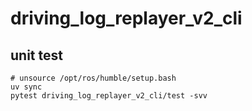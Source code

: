 # driving_log_replayer_v2_cli

## unit test

```shell
# unsource /opt/ros/humble/setup.bash
uv sync
pytest driving_log_replayer_v2_cli/test -svv
```
